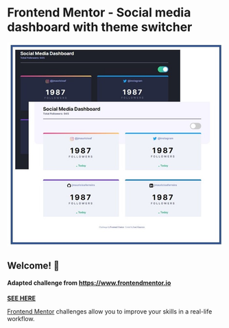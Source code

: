 # Frontend Mentor - Social media dashboard with theme switcher

![Design preview for the Social media dashboard with theme switcher coding challenge](./design/social-media-dash.jpg)

## Welcome! 👋

#### Adapted challenge from https://www.frontendmentor.io

**[SEE HERE](https://jmauricioaferreira.github.io/social-media-dashboard/)**




[Frontend Mentor](https://www.frontendmentor.io) challenges allow you to improve your skills in a real-life workflow.


